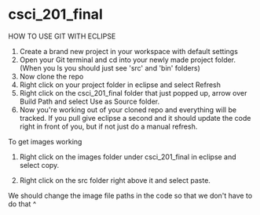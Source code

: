csci_201_final
==============

HOW TO USE GIT WITH ECLIPSE

1. Create a brand new project in your workspace with default settings
2. Open your Git terminal and cd into your newly made project folder. (When you ls you should just see 'src' and 'bin' folders)
3. Now clone the repo
4. Right click on your project folder in eclipse and select Refresh
5. Right click on the csci_201_final folder that just popped up, arrow over Build Path and select Use as Source folder.
6. Now you're working out of your cloned repo and everything will be tracked. If you pull give eclipse a second and it should update the code right in front of you, but if not just do a manual refresh.

To get images working
1. Right click on the images folder under csci_201_final in eclipse and select copy.

2. Right click on the src folder right above it and select paste.


We should change the image file paths in the code so that we don't have to do that ^

